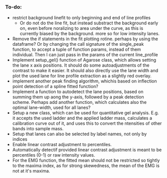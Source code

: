 ### To-do:

* restrict background linefit to only beginning and end of line profiles
    * Or do not do the line fit, but instead substract the background early on, even before noralizing to area under the curve, as this is currently biased by the background. more so for low intensity lanes.
* Remove the if statements in the fit plotting rotine. perhaps by using the dataframe? Or by changing the call signature of the single_peak function, to accept a tuple of function params, instead of them individual. Then I can just pass in the params of the current line_profile
* Implement setup_gel() function of Agarose class, which allows setting the lane x axis positions. It should do some autoadjustments of the contrast to make it easier. It should also directly use the lane width and plot the used lane for line profile extraction as a slightly red overlay.
* implement another peak finding algorithm, whichis based on inflection point detection of a spline fitted function?
* Implement a function to autodetect the lane positions, based on summing them up aong the y-axis, followed by a peak detection scheme. Perhaps add another function, which calculates also the optimal lane-width, used for all lanes?
* Setup a new class, which can be used for quantitative gel analysis. E.g. it accepts the used ladder and the applied ladder mass, calculates a calibration curve out of it, and uses this to convert the ntensities of other bands into sample mass.
* Setup that lanes can also be selected by label names, not only by indices
* Enable linear contrast adjustment to percentiles.
* Automatically detectif provided linear contrast adjustment is meant to be percentiles (0-1) or raw intensity values.
* For the EMG function, the fitted mean should not be restricted so tightly to the maxima index, as for strong skewedness, the mean of the EMG is not at it's maxima.